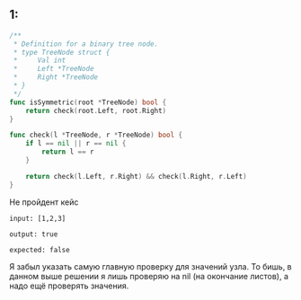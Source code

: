 ## 1:
```go
/**
 * Definition for a binary tree node.
 * type TreeNode struct {
 *     Val int
 *     Left *TreeNode
 *     Right *TreeNode
 * }
 */
func isSymmetric(root *TreeNode) bool {
    return check(root.Left, root.Right)
}

func check(l *TreeNode, r *TreeNode) bool {
    if l == nil || r == nil {
        return l == r
    }

    return check(l.Left, r.Right) && check(l.Right, r.Left)
}
```

Не пройдент кейс
```
input: [1,2,3]
```
```
output: true
```
```
expected: false
```
Я забыл указать самую главную проверку для значений узла. То бишь, в данном выше решении я лишь проверяю на nil (на окончание листов), а надо ещё проверять значения.
